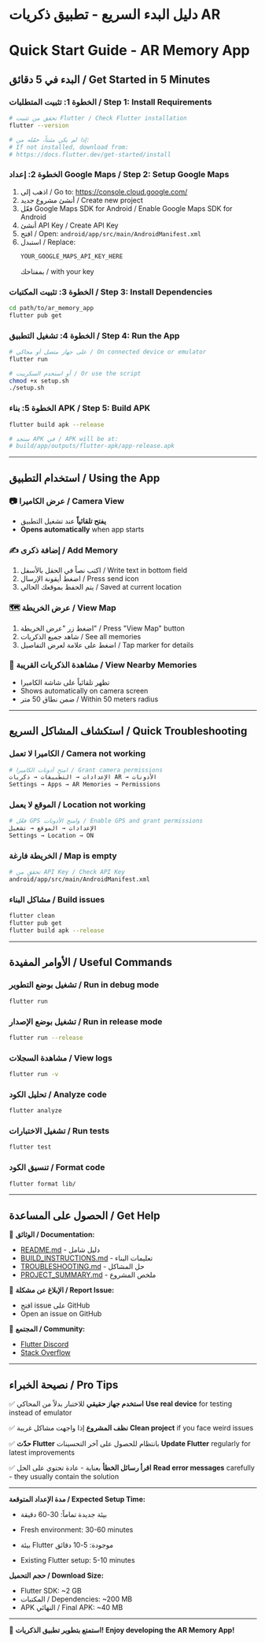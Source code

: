 # دليل البدء السريع - تطبيق ذكريات AR
# Quick Start Guide - AR Memory App

## البدء في 5 دقائق / Get Started in 5 Minutes

### الخطوة 1: تثبيت المتطلبات / Step 1: Install Requirements

```bash
# تحقق من تثبيت Flutter / Check Flutter installation
flutter --version

# إذا لم يكن مثبتاً، حمّله من:
# If not installed, download from:
# https://docs.flutter.dev/get-started/install
```

### الخطوة 2: إعداد Google Maps / Step 2: Setup Google Maps

1. اذهب إلى / Go to: https://console.cloud.google.com/
2. أنشئ مشروع جديد / Create new project
3. فعّل Google Maps SDK for Android / Enable Google Maps SDK for Android
4. أنشئ API Key / Create API Key
5. افتح / Open: `android/app/src/main/AndroidManifest.xml`
6. استبدل / Replace:
   ```xml
   YOUR_GOOGLE_MAPS_API_KEY_HERE
   ```
   بمفتاحك / with your key

### الخطوة 3: تثبيت المكتبات / Step 3: Install Dependencies

```bash
cd path/to/ar_memory_app
flutter pub get
```

### الخطوة 4: تشغيل التطبيق / Step 4: Run the App

```bash
# على جهاز متصل أو محاكي / On connected device or emulator
flutter run

# أو استخدم السكريبت / Or use the script
chmod +x setup.sh
./setup.sh
```

### الخطوة 5: بناء APK / Step 5: Build APK

```bash
flutter build apk --release

# ستجد APK في / APK will be at:
# build/app/outputs/flutter-apk/app-release.apk
```

---

## استخدام التطبيق / Using the App

### 📷 عرض الكاميرا / Camera View

- **يفتح تلقائياً** عند تشغيل التطبيق
- **Opens automatically** when app starts

### ✍️ إضافة ذكرى / Add Memory

1. اكتب نصاً في الحقل بالأسفل / Write text in bottom field
2. اضغط أيقونة الإرسال / Press send icon
3. يتم الحفظ بموقعك الحالي / Saved at current location

### 🗺️ عرض الخريطة / View Map

1. اضغط زر "عرض الخريطة" / Press "View Map" button
2. شاهد جميع الذكريات / See all memories
3. اضغط على علامة لعرض التفاصيل / Tap marker for details

### 👀 مشاهدة الذكريات القريبة / View Nearby Memories

- تظهر تلقائياً على شاشة الكاميرا
- Shows automatically on camera screen
- ضمن نطاق 50 متر / Within 50 meters radius

---

## استكشاف المشاكل السريع / Quick Troubleshooting

### الكاميرا لا تعمل / Camera not working
```bash
# امنح أذونات الكاميرا / Grant camera permissions
الإعدادات → التطبيقات → ذكريات AR → الأذونات
Settings → Apps → AR Memories → Permissions
```

### الموقع لا يعمل / Location not working
```bash
# فعّل GPS وامنح الأذونات / Enable GPS and grant permissions
الإعدادات → الموقع → تشغيل
Settings → Location → ON
```

### الخريطة فارغة / Map is empty
```bash
# تحقق من API Key / Check API Key
android/app/src/main/AndroidManifest.xml
```

### مشاكل البناء / Build issues
```bash
flutter clean
flutter pub get
flutter build apk --release
```

---

## الأوامر المفيدة / Useful Commands

### تشغيل بوضع التطوير / Run in debug mode
```bash
flutter run
```

### تشغيل بوضع الإصدار / Run in release mode
```bash
flutter run --release
```

### مشاهدة السجلات / View logs
```bash
flutter run -v
```

### تحليل الكود / Analyze code
```bash
flutter analyze
```

### تشغيل الاختبارات / Run tests
```bash
flutter test
```

### تنسيق الكود / Format code
```bash
flutter format lib/
```

---

## الحصول على المساعدة / Get Help

📖 **الوثائق / Documentation:**
- [README.md](README.md) - دليل شامل
- [BUILD_INSTRUCTIONS.md](BUILD_INSTRUCTIONS.md) - تعليمات البناء
- [TROUBLESHOOTING.md](TROUBLESHOOTING.md) - حل المشاكل
- [PROJECT_SUMMARY.md](PROJECT_SUMMARY.md) - ملخص المشروع

🐛 **الإبلاغ عن مشكلة / Report Issue:**
- افتح issue على GitHub
- Open an issue on GitHub

💬 **المجتمع / Community:**
- [Flutter Discord](https://discord.gg/flutter)
- [Stack Overflow](https://stackoverflow.com/questions/tagged/flutter)

---

## نصيحة الخبراء / Pro Tips

✅ **استخدم جهاز حقيقي** للاختبار بدلاً من المحاكي
   **Use real device** for testing instead of emulator

✅ **نظف المشروع** إذا واجهت مشاكل غريبة
   **Clean project** if you face weird issues

✅ **حدّث Flutter** بانتظام للحصول على آخر التحسينات
   **Update Flutter** regularly for latest improvements

✅ **اقرأ رسائل الخطأ** بعناية - عادة تحتوي على الحل
   **Read error messages** carefully - they usually contain the solution

---

**مدة الإعداد المتوقعة / Expected Setup Time:**
- بيئة جديدة تماماً: 30-60 دقيقة
- Fresh environment: 30-60 minutes

- بيئة Flutter موجودة: 5-10 دقائق  
- Existing Flutter setup: 5-10 minutes

**حجم التحميل / Download Size:**
- Flutter SDK: ~2 GB
- المكتبات / Dependencies: ~200 MB
- APK النهائي / Final APK: ~40 MB

---

🎉 **استمتع بتطوير تطبيق الذكريات!**
   **Enjoy developing the AR Memory App!**
